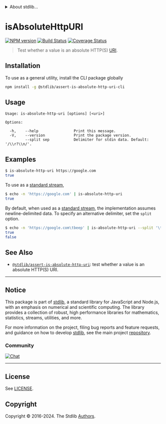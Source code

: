 <!--

@license Apache-2.0

Copyright (c) 2021 The Stdlib Authors.

Licensed under the Apache License, Version 2.0 (the "License");
you may not use this file except in compliance with the License.
You may obtain a copy of the License at

   http://www.apache.org/licenses/LICENSE-2.0

Unless required by applicable law or agreed to in writing, software
distributed under the License is distributed on an "AS IS" BASIS,
WITHOUT WARRANTIES OR CONDITIONS OF ANY KIND, either express or implied.
See the License for the specific language governing permissions and
limitations under the License.

-->


<details>
  <summary>
    About stdlib...
  </summary>
  <p>We believe in a future in which the web is a preferred environment for numerical computation. To help realize this future, we've built stdlib. stdlib is a standard library, with an emphasis on numerical and scientific computation, written in JavaScript (and C) for execution in browsers and in Node.js.</p>
  <p>The library is fully decomposable, being architected in such a way that you can swap out and mix and match APIs and functionality to cater to your exact preferences and use cases.</p>
  <p>When you use stdlib, you can be absolutely certain that you are using the most thorough, rigorous, well-written, studied, documented, tested, measured, and high-quality code out there.</p>
  <p>To join us in bringing numerical computing to the web, get started by checking us out on <a href="https://github.com/stdlib-js/stdlib">GitHub</a>, and please consider <a href="https://opencollective.com/stdlib">financially supporting stdlib</a>. We greatly appreciate your continued support!</p>
</details>

# isAbsoluteHttpURI

[![NPM version][npm-image]][npm-url] [![Build Status][test-image]][test-url] [![Coverage Status][coverage-image]][coverage-url] <!-- [![dependencies][dependencies-image]][dependencies-url] -->

> Test whether a value is an absolute HTTP(S) [URI][uri].

<!-- Section to include introductory text. Make sure to keep an empty line after the intro `section` element and another before the `/section` close. -->

<section class="intro">

</section>

<!-- /.intro -->

<!-- Package usage documentation. -->





<!-- Package usage notes. Make sure to keep an empty line after the `section` element and another before the `/section` close. -->



<!-- Package usage examples. -->



<!-- Section for describing a command-line interface. -->



<section class="cli">



<section class="installation">

## Installation

To use as a general utility, install the CLI package globally

```bash
npm install -g @stdlib/assert-is-absolute-http-uri-cli
```

</section>
<!-- CLI usage documentation. -->


<section class="usage">

## Usage

```text
Usage: is-absolute-http-uri [options] [<uri>]

Options:

  -h,    --help                Print this message.
  -V,    --version             Print the package version.
         --split sep           Delimiter for stdin data. Default: '/\\r?\\n/'.
```

</section>

<!-- /.usage -->

<!-- CLI usage notes. Make sure to keep an empty line after the `section` element and another before the `/section` close. -->

<section class="notes">

</section>

<!-- /.notes -->

<!-- CLI usage examples. -->

<section class="examples">

## Examples

```bash
$ is-absolute-http-uri https://google.com
true
```

To use as a [standard stream][standard-streams],

```bash
$ echo -n 'https://google.com' | is-absolute-http-uri
true
```

By default, when used as a [standard stream][standard-streams], the implementation assumes newline-delimited data. To specify an alternative delimiter, set the `split` option.

```bash
$ echo -n 'https://google.com\tbeep' | is-absolute-http-uri --split '\t'
true
false
```

</section>

<!-- /.examples -->

</section>

<!-- /.cli -->

<!-- Section to include cited references. If references are included, add a horizontal rule *before* the section. Make sure to keep an empty line after the `section` element and another before the `/section` close. -->

<section class="references">

</section>

<!-- /.references -->

<!-- Section for related `stdlib` packages. Do not manually edit this section, as it is automatically populated. -->

<section class="related">

## See Also

-   <span class="package-name">[`@stdlib/assert-is-absolute-http-uri`][@stdlib/assert-is-absolute-http-uri]</span><span class="delimiter">: </span><span class="description">test whether a value is an absolute HTTP(S) URI.</span>


</section>

<!-- /.related -->

<!-- Section for all links. Make sure to keep an empty line after the `section` element and another before the `/section` close. -->


<section class="main-repo" >

* * *

## Notice

This package is part of [stdlib][stdlib], a standard library for JavaScript and Node.js, with an emphasis on numerical and scientific computing. The library provides a collection of robust, high performance libraries for mathematics, statistics, streams, utilities, and more.

For more information on the project, filing bug reports and feature requests, and guidance on how to develop [stdlib][stdlib], see the main project [repository][stdlib].

### Community

[![Chat][chat-image]][chat-url]

---

## License

See [LICENSE][stdlib-license].


## Copyright

Copyright &copy; 2016-2024. The Stdlib [Authors][stdlib-authors].

</section>

<!-- /.stdlib -->

<!-- Section for all links. Make sure to keep an empty line after the `section` element and another before the `/section` close. -->

<section class="links">

[npm-image]: http://img.shields.io/npm/v/@stdlib/assert-is-absolute-http-uri-cli.svg
[npm-url]: https://npmjs.org/package/@stdlib/assert-is-absolute-http-uri-cli

[test-image]: https://github.com/stdlib-js/assert-is-absolute-http-uri@v0.2.2/actions/workflows/test.yml/badge.svg?branch=v0.2.2
[test-url]: https://github.com/stdlib-js/assert-is-absolute-http-uri@v0.2.2/actions/workflows/test.yml?query=branch:v0.2.2

[coverage-image]: https://img.shields.io/codecov/c/github/stdlib-js/assert-is-absolute-http-uri@v0.2.2/main.svg
[coverage-url]: https://codecov.io/github/stdlib-js/assert-is-absolute-http-uri@v0.2.2?branch=main

<!--

[dependencies-image]: https://img.shields.io/david/stdlib-js/assert-is-absolute-http-uri@v0.2.2.svg
[dependencies-url]: https://david-dm.org/stdlib-js/assert-is-absolute-http-uri@v0.2.2/main

-->

[chat-image]: https://img.shields.io/gitter/room/stdlib-js/stdlib.svg
[chat-url]: https://app.gitter.im/#/room/#stdlib-js_stdlib:gitter.im

[stdlib]: https://github.com/stdlib-js/stdlib

[stdlib-authors]: https://github.com/stdlib-js/stdlib/graphs/contributors

[cli-section]: https://github.com/stdlib-js/assert-is-absolute-http-uri@v0.2.2#cli
[cli-url]: https://github.com/stdlib-js/assert-is-absolute-http-uri@v0.2.2/tree/cli
[@stdlib/assert-is-absolute-http-uri]: https://github.com/stdlib-js/assert-is-absolute-http-uri@v0.2.2/tree/main

[umd]: https://github.com/umdjs/umd
[es-module]: https://developer.mozilla.org/en-US/docs/Web/JavaScript/Guide/Modules

[deno-url]: https://github.com/stdlib-js/assert-is-absolute-http-uri@v0.2.2/tree/deno
[deno-readme]: https://github.com/stdlib-js/assert-is-absolute-http-uri@v0.2.2/blob/deno/README.md
[umd-url]: https://github.com/stdlib-js/assert-is-absolute-http-uri@v0.2.2/tree/umd
[umd-readme]: https://github.com/stdlib-js/assert-is-absolute-http-uri@v0.2.2/blob/umd/README.md
[esm-url]: https://github.com/stdlib-js/assert-is-absolute-http-uri@v0.2.2/tree/esm
[esm-readme]: https://github.com/stdlib-js/assert-is-absolute-http-uri@v0.2.2/blob/esm/README.md
[branches-url]: https://github.com/stdlib-js/assert-is-absolute-http-uri@v0.2.2/blob/main/branches.md

[stdlib-license]: https://raw.githubusercontent.com/stdlib-js/assert-is-absolute-http-uri@v0.2.2/main/LICENSE

[uri]: https://en.wikipedia.org/wiki/URI_scheme

[rfc-3986]: https://tools.ietf.org/html/rfc3986

[difference-url-uri]: https://danielmiessler.com/study/url-uri/

[standard-streams]: https://en.wikipedia.org/wiki/Standard_streams

</section>

<!-- /.links -->
